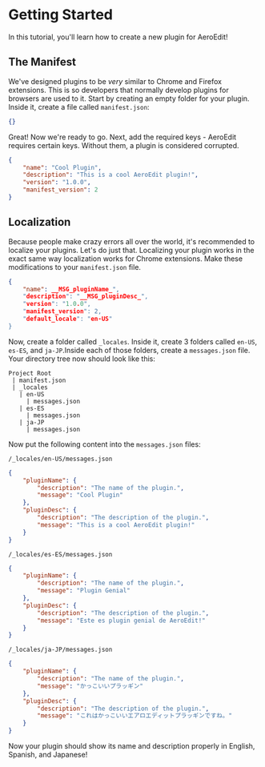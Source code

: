 # Getting Started
In this tutorial, you'll learn how to create a new plugin for AeroEdit!

## The Manifest
We've designed plugins to be *very* similar to Chrome and Firefox extensions. This is so developers that normally develop plugins for browsers are used to it. Start by creating an empty folder for your plugin. Inside it, create a file called `manifest.json`:
```json
{}
```

Great! Now we're ready to go. Next, add the required keys - AeroEdit requires certain keys. Without them, a plugin is considered corrupted.

```json
{
    "name": "Cool Plugin",
    "description": "This is a cool AeroEdit plugin!",
    "version": "1.0.0",
    "manifest_version": 2
}
```

## Localization
Because people make crazy errors all over the world, it's recommended to localize your plugins. Let's do just that. Localizing your plugin works in the exact same way localization works for Chrome extensions. Make these modifications to your `manifest.json` file.

```json
{
    "name": __MSG_pluginName_",
    "description": "__MSG_pluginDesc_",
    "version": "1.0.0",
    "manifest_version": 2,
    "default_locale": "en-US"
}
```

Now, create a folder called `_locales`. Inside it, create 3 folders called `en-US`, `es-ES`, and `ja-JP`.Inside each of those folders, create a `messages.json` file. Your directory tree now should look like this:

```
Project Root
 | manifest.json
 | _locales
   | en-US
     | messages.json
   | es-ES
     | messages.json
   | ja-JP
     | messages.json
```

Now put the following content into the `messages.json` files:

`/_locales/en-US/messages.json`
```json
{
    "pluginName": {
        "description": "The name of the plugin.",
        "message": "Cool Plugin"
    },
    "pluginDesc": {
        "description": "The description of the plugin.",
        "message": "This is a cool AeroEdit plugin!"
    }
}
```

`/_locales/es-ES/messages.json`
```json
{
    "pluginName": {
        "description": "The name of the plugin.",
        "message": "Plugin Genial"
    },
    "pluginDesc": {
        "description": "The description of the plugin.",
        "message": "Este es plugin genial de AeroEdit!"
    }
}
```

`/_locales/ja-JP/messages.json`
```json
{
    "pluginName": {
        "description": "The name of the plugin.",
        "message": "かっこいいプラッギン"
    },
    "pluginDesc": {
        "description": "The description of the plugin.",
        "message": "これはかっこいいエアロエディットプラッギンですね。"
    }
}
```

Now your plugin should show its name and description properly in English, Spanish, and Japanese!
